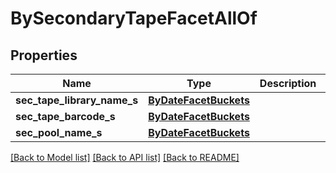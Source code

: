 # BySecondaryTapeFacetAllOf

## Properties
Name | Type | Description | Notes
------------ | ------------- | ------------- | -------------
**sec_tape_library_name_s** | [**ByDateFacetBuckets**](ByDateFacetBuckets.md) |  | [optional] 
**sec_tape_barcode_s** | [**ByDateFacetBuckets**](ByDateFacetBuckets.md) |  | [optional] 
**sec_pool_name_s** | [**ByDateFacetBuckets**](ByDateFacetBuckets.md) |  | [optional] 

[[Back to Model list]](../README.md#documentation-for-models) [[Back to API list]](../README.md#documentation-for-api-endpoints) [[Back to README]](../README.md)


